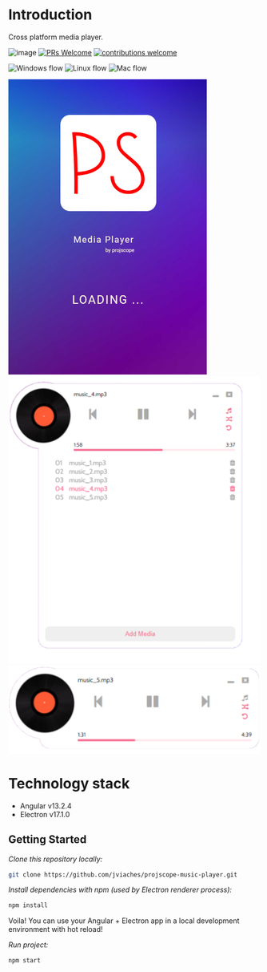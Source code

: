 # Introduction
Cross platform media player.

![image](https://camo.githubusercontent.com/2a5fce6001dad9f9581fbc18d2449c020278698a9b80432052af16d2625f6b1d/68747470733a2f2f696d672e736869656c64732e696f2f62616467652f6d61696e7461696e65642d7965732d627269676874677265656e)
[![PRs Welcome](https://img.shields.io/badge/PRs-welcome-brightgreen.svg?style=flat-square)](https://makeapullrequest.com)
[![contributions welcome](https://img.shields.io/badge/contributions-welcome-brightgreen.svg?style=flat)](https://github.com/jviaches/projscope-music-player/issues)


![Windows flow](https://github.com/jviaches/projscope-music-player/actions/workflows/windows.yml/badge.svg)
![Linux flow](https://github.com/jviaches/projscope-music-player/actions/workflows/ubuntu.yml/badge.svg)
![Mac flow](https://github.com/jviaches/projscope-music-player/actions/workflows/macos.yml/badge.svg)

![image](https://github.com/jviaches/projscope-music-player/blob/main/src/assets/icons/electron.bmp)
![image](https://github.com/jviaches/projscope-music-player/blob/main/images/open_playlist.png)
![image](https://github.com/jviaches/projscope-music-player/blob/main/images/player.PNG)

# Technology stack
- Angular v13.2.4
- Electron v17.1.0


## Getting Started

*Clone this repository locally:*

``` bash
git clone https://github.com/jviaches/projscope-music-player.git
```

*Install dependencies with npm (used by Electron renderer process):*

``` bash
npm install
```

Voila! You can use your Angular + Electron app in a local development environment with hot reload!

*Run project:*
``` bash
npm start
```
